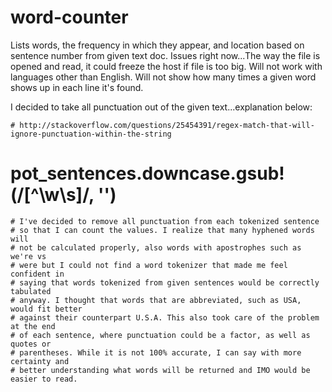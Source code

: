 # word-counter
Lists words, the frequency in which they appear, and location based on sentence number from given text doc.
Issues right now...The way the file is opened and read, it could freeze the host if file is too big. Will not work with languages other than English. Will not show how many times a given word shows up in each line it's found.

I decided to take all punctuation out of the given text...explanation below:

	# http://stackoverflow.com/questions/25454391/regex-match-that-will-ignore-punctuation-within-the-string
 #	pot_sentences.downcase.gsub!(/[^\w\s]/, '')
	# I've decided to remove all punctuation from each tokenized sentence
	# so that I can count the values. I realize that many hyphened words will
	# not be calculated properly, also words with apostrophes such as we're vs 
	# were but I could not find a word tokenizer that made me feel confident in 
	# saying that words tokenized from given sentences would be correctly tabulated 
	# anyway. I thought that words that are abbreviated, such as USA, would fit better 
	# against their counterpart U.S.A. This also took care of the problem at the end 
	# of each sentence, where punctuation could be a factor, as well as quotes or 
	# parentheses. While it is not 100% accurate, I can say with more certainty and 
	# better understanding what words will be returned and IMO would be easier to read.
